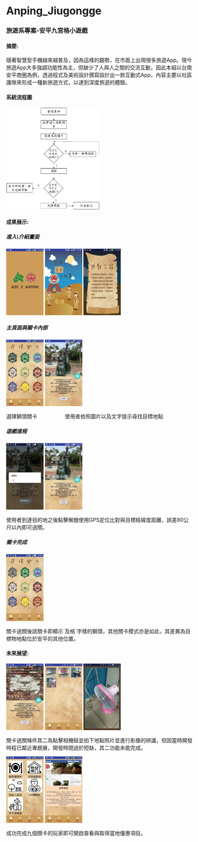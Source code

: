 # Anping_Jiugongge
### 旅遊系專案-安平九宮格小遊戲

#### 摘要:
隨著智慧型手機越來越普及，因為這樣的趨勢，在市面上出現很多旅遊App。現今旅遊App大多強調功能性為主，但缺少了人與人之間的交流互動，因此本組以台南安平商圈為例，透過程式及美術設計撰寫設計出一款互動式App，內容主要以社區護隊來形成一種新旅遊方式，以達到深度旅遊的體驗。
#### 系統流程圖
<img width="50%" height="50%" src="https://github.com/a26412372/Anping_Jiugongge/blob/master/%E5%AE%89%E5%B9%B3%E4%B9%9D%E5%AE%AE%E6%A0%BC_%E6%B5%81%E7%A8%8B%E5%9C%96.png"/>

#### 成果展示:
##### 進入\介紹畫面
<p float="left">
  <img width="20%" height="20%" src="https://github.com/a26412372/Anping_Jiugongge/blob/master/%E5%AE%89%E5%B9%B3%E4%B9%9D%E5%AE%AE%E6%A0%BC1.png"/>
  <img width="20%" height="20%" src="https://github.com/a26412372/Anping_Jiugongge/blob/master/%E5%AE%89%E5%B9%B3%E4%B9%9D%E5%AE%AE%E6%A0%BC2.png"/>
  <img width="20%" height="20%" src="https://github.com/a26412372/Anping_Jiugongge/blob/master/%E5%AE%89%E5%B9%B3%E4%B9%9D%E5%AE%AE%E6%A0%BC3.jpg"/>
</p>

##### 主頁面與關卡內部
<p float="left">
  <img width="20%" height="20%" src="https://github.com/a26412372/Anping_Jiugongge/blob/master/%E5%AE%89%E5%B9%B3%E4%B9%9D%E5%AE%AE%E6%A0%BC4.png"/>
  <img width="20%" height="20%" src="https://github.com/a26412372/Anping_Jiugongge/blob/master/%E5%AE%89%E5%B9%B3%E4%B9%9D%E5%AE%AE%E6%A0%BC5.png"/>
</p>
選擇獅頭關卡&nbsp;&nbsp;&nbsp;&nbsp;&nbsp;&nbsp;&nbsp;&nbsp;&nbsp;&nbsp;&nbsp;&nbsp;&nbsp;&nbsp;&nbsp;&nbsp;&nbsp;&nbsp;&nbsp;使用者依照圖片以及文字提示尋找目標地點

##### 遊戲進程
<p float="left">
  <img width="20%" height="20%" src="https://github.com/a26412372/Anping_Jiugongge/blob/master/%E5%AE%89%E5%B9%B3%E4%B9%9D%E5%AE%AE%E6%A0%BC6.png"/>
  <img width="20%" height="20%" src="https://github.com/a26412372/Anping_Jiugongge/blob/master/%E5%AE%89%E5%B9%B3%E4%B9%9D%E5%AE%AE%E6%A0%BC7.png"/>
</p>
使用者到達目的地之後點擊解題使用GPS定位比對與目標經緯度距離，誤差80公尺以內即可過關。

##### 關卡完成
<p float="left">
  <img width="20%" height="20%" src="https://github.com/a26412372/Anping_Jiugongge/blob/master/%E5%AE%89%E5%B9%B3%E4%B9%9D%E5%AE%AE%E6%A0%BC8.png"/>
</p>
關卡過關後該關卡即顯示`及格`字樣的獅頭，其他關卡模式亦是如此，其差異為目標物地點位於安平的其他位置。

#### 未來展望:
<p float="left">
  <img width="20%" height="20%" src="https://github.com/a26412372/Anping_Jiugongge/blob/master/%E5%AE%89%E5%B9%B3%E4%B9%9D%E5%AE%AE%E6%A0%BC9.png"/>
  <img width="20%" height="20%" src="https://github.com/a26412372/Anping_Jiugongge/blob/master/%E5%AE%89%E5%B9%B3%E4%B9%9D%E5%AE%AE%E6%A0%BC10.png"/>
  <img width="20%" height="20%" src="https://github.com/a26412372/Anping_Jiugongge/blob/master/%E5%AE%89%E5%B9%B3%E4%B9%9D%E5%AE%AE%E6%A0%BC11.png"/>
</p>
關卡過關條件其二為點擊相機鈕並拍下地點照片並進行影像的辨識，但因當時開發時程已鄰近專題展，開發時間過於短缺，其二功能未能完成。

<p float="left">
  <img width="20%" height="20%" src="https://github.com/a26412372/Anping_Jiugongge/blob/master/%E5%AE%89%E5%B9%B3%E4%B9%9D%E5%AE%AE%E6%A0%BC12.png"/>
  <img width="20%" height="20%" src="https://github.com/a26412372/Anping_Jiugongge/blob/master/%E5%AE%89%E5%B9%B3%E4%B9%9D%E5%AE%AE%E6%A0%BC13.png"/>
</p>
成功完成九個關卡的玩家即可開啟查看與取得當地優惠項目。

